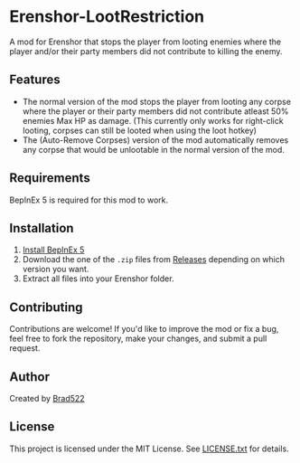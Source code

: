 # Erenshor-LootRestriction
A mod for Erenshor that stops the player from looting enemies where the player and/or their party members did not contribute to killing the enemy.

## Features

- The normal version of the mod stops the player from looting any corpse where the player or their party members did not contribute atleast 50% enemies Max HP as damage. (This currently only works for right-click looting, corpses can still be looted when using the loot hotkey)
- The (Auto-Remove Corpses) version of the mod automatically removes any corpse that would be unlootable in the normal version of the mod.

## Requirements

BepInEx 5 is required for this mod to work.

## Installation

1. [Install BepInEx 5](https://github.com/BepInEx/BepInEx/releases)
2. Download the one of the `.zip` files from [Releases](https://github.com/Brad522/Erenshor-LootRestriction/releases) depending on which version you want.
3. Extract all files into your Erenshor folder.

## Contributing

Contributions are welcome! If you'd like to improve the mod or fix a bug, feel free to fork the repository, make your changes, and submit a pull request.

## Author

Created by [Brad522](https://github.com/Brad522)

## License

This project is licensed under the MIT License. See [LICENSE.txt](LICENSE.txt) for details.